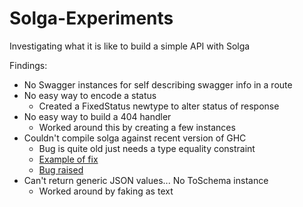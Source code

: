# Solga-Experiments

Investigating what it is like to build a simple API with Solga

Findings:

* No Swagger instances for self describing swagger info in a route
* No easy way to encode a status
	- Created a FixedStatus newtype to alter status of response
* No easy way to build a 404 handler
	- Worked around this by creating a few instances
* Couldn't compile solga against recent version of GHC
	- Bug is quite old just needs a type equality constraint
	- [Example of fix](https://github.com/FintanH/solga/blob/build_error/solga/src/Solga.hs#L286)
	- [Bug raised](https://github.com/chpatrick/solga/issues/9)
* Can't return generic JSON values... No ToSchema instance
	- Worked around by faking as text
